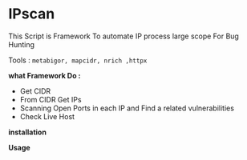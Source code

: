 # IPscan
This Script is Framework To automate IP process large scope For Bug Hunting

Tools : `metabigor, mapcidr, nrich ,httpx`

**what Framework Do :**
- Get CIDR
- From CIDR Get IPs
- Scanning Open Ports in each IP and Find a related vulnerabilities
- Check Live Host 

**installation**


**Usage**
